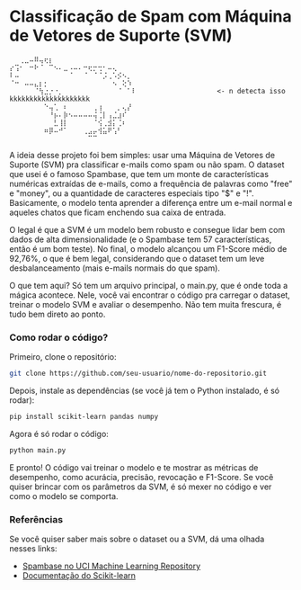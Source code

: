 # Classificação de Spam com Máquina de Vetores de Suporte (SVM)
```
⠀⠀⢀⣀⠤⠿⢤⢖⡆⠀⠀⠀⠀⠀⠀⠀⠀⠀⠀⠀⠀⠀⠀⠀⠀⠀
⡔⢩⠂⠀⠒⠗⠈⠀⠉⠢⠄⣀⠠⠤⠄⠒⢖⡒⢒⠂⠤⢄⠀⠀⠀⠀
⠇⠤⠀⠀⠀⠀⠀⠀⠀⠀⠀⠀⠈⠀⠀⠈⠀⠈⠈⡨⢀⠡⡪⠢⡀⠀
⠈⠒⠀⠤⠤⣄⡆⡂⠀⠀⠀⠀⠀⠀⠀⠀⠀⠀⠀⠀⠀⠢⠀⢕⠱⠀
⠀⠀⠀⠀⠀⠈⢳⣐⡐⠐⡀⠀⠀⠀⠀⠀⠀⠀⠀⠀⠀⠀⠈⠀⠁⠇                    <- n detecta isso kkkkkkkkkkkkkkkkkkkk
⠀⠀⠀⠀⠀⠀⠀⠑⢤⢁⠀⠆⠀⠀⠀⠀⠀⢀⢰⠀⠀⠀⡀⢄⡜⠀
⠀⠀⠀⠀⠀⠀⠀⠀⠘⡦⠄⡷⠢⠤⠤⠤⠤⢬⢈⡇⢠⣈⣰⠎⠀⠀
⠀⠀⠀⠀⠀⠀⠀⠀⠀⣃⢸⡇⠀⠀⠀⠀⠀⠈⢪⢀⣺⡅⢈⠆⠀⠀
⠀⠀⠀⠀⠀⠀⠀⠶⡿⠤⠚⠁⠀⠀⠀⢀⣠⡤⢺⣥⠟⢡⠃⠀⠀⠀
⠀⠀⠀⠀⠀⠀⠀⠀⠀⠀⠀⠀⠀⠀⠀⠀⠉⠉⠀⠀⠀⠀⠀⠀⠀⠀
```

A ideia desse projeto foi bem simples: usar uma Máquina de Vetores de Suporte (SVM) pra classificar e-mails como spam ou não spam. O dataset que usei é o famoso Spambase, que tem um monte de características numéricas extraídas de e-mails, como a frequência de palavras como "free" e "money", ou a quantidade de caracteres especiais tipo "$" e "!". Basicamente, o modelo tenta aprender a diferença entre um e-mail normal e aqueles chatos que ficam enchendo sua caixa de entrada.

O legal é que a SVM é um modelo bem robusto e consegue lidar bem com dados de alta dimensionalidade (e o Spambase tem 57 características, então é um bom teste). No final, o modelo alcançou um F1-Score médio de 92,76%, o que é bem legal, considerando que o dataset tem um leve desbalanceamento (mais e-mails normais do que spam).

O que tem aqui?
Só tem um arquivo principal, o main.py, que é onde toda a mágica acontece. Nele, você vai encontrar o código pra carregar o dataset, treinar o modelo SVM e avaliar o desempenho. Não tem muita frescura, é tudo bem direto ao ponto.

### Como rodar o código?

Primeiro, clone o repositório:

```bash
git clone https://github.com/seu-usuario/nome-do-repositorio.git
```

Depois, instale as dependências (se você já tem o Python instalado, é só rodar):

```bash
pip install scikit-learn pandas numpy
```

Agora é só rodar o código:

```bash
python main.py
```

E pronto! O código vai treinar o modelo e te mostrar as métricas de desempenho, como acurácia, precisão, revocação e F1-Score. Se você quiser brincar com os parâmetros da SVM, é só mexer no código e ver como o modelo se comporta.

### Referências

Se você quiser saber mais sobre o dataset ou a SVM, dá uma olhada nesses links:

- [Spambase no UCI Machine Learning Repository](https://archive.ics.uci.edu/ml/datasets/spambase)
- [Documentação do Scikit-learn](https://scikit-learn.org/stable/)

